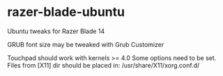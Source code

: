 # razer-blade-ubuntu
Ubuntu tweaks for Razer Blade 14

GRUB font size may be tweaked with Grub Customizer

Touchpad should work with kernels >= 4.0
Some options need to be set. Files from [X11] dir should be placed in: /usr/share/X11/xorg.conf.d/
